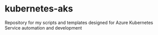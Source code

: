 # kubernetes-aks
Repository for my scripts and templates designed for Azure Kubernetes Service automation and development 

